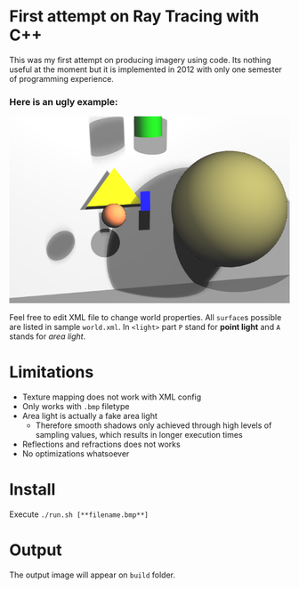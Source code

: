 # First attempt on Ray Tracing with C++

This was my first attempt on producing imagery using code. Its nothing useful at the moment but it is implemented in 2012 with only one semester of programming experience. 

### Here is an ugly example:
![example](example.bmp)

Feel free to edit XML file to change world properties. All `surface`s possible are listed in sample `world.xml`. In `<light>` part `P` stand for **point light** and `A` stands for *area light*.

# Limitations

- Texture mapping does not work with XML config
- Only works with `.bmp` filetype
- Area light is actually a fake area light
	- Therefore smooth shadows only achieved through high levels of sampling values, which results in longer execution times
- Reflections and refractions does not works
- No optimizations whatsoever

# Install
Execute `./run.sh [**filename.bmp**]`

# Output
The output image will appear on `build` folder.